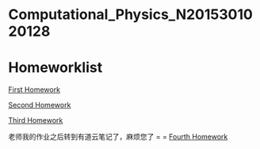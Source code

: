 # Computational_Physics_N2015301020128

# Homeworklist

 [First Homework](https://github.com/LouiVa/Computational_Physics_N2015301020128/blob/master/FirstHomework.md)
 
 [Second Homework](https://github.com/LouiVa/Computational_Physics_N2015301020128/blob/master/SecondHomework.md)
 
 [Third Homework](https://github.com/LouiVa/Computational_Physics_N2015301020128/blob/master/ThirdHomework.md)
 
 老师我的作业之后转到有道云笔记了，麻烦您了 = =
 [Fourth Homework](https://note.youdao.com/web/#/file/BE535B6875B146EB99DF5EF1938A3239/markdown/WEBe321fa0478e437b2a229ea81b6f873ce/)
 

